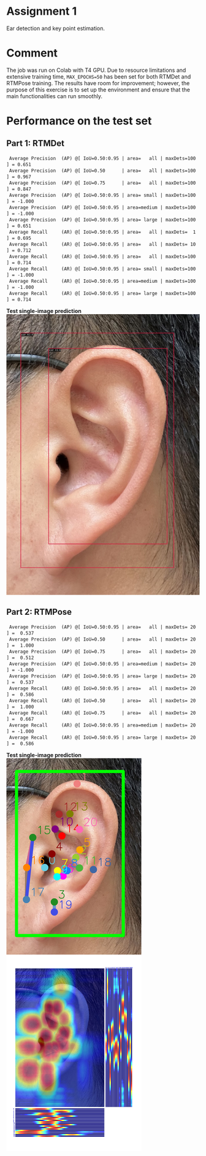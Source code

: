 # Assignment 1
Ear detection and key point estimation.

# Comment
The job was run on Colab with T4 GPU. Due to resource limitations and extensive training time, `MAX_EPOCHS=50` has been set for both RTMDet and RTMPose training. The results have room for improvement; however, the purpose of this exercise is to set up the environment and ensure that the main functionalities can run smoothly.

# Performance on the test set

## Part 1: RTMDet

```
 Average Precision  (AP) @[ IoU=0.50:0.95 | area=   all | maxDets=100 ] = 0.651
 Average Precision  (AP) @[ IoU=0.50      | area=   all | maxDets=100 ] = 0.967
 Average Precision  (AP) @[ IoU=0.75      | area=   all | maxDets=100 ] = 0.847
 Average Precision  (AP) @[ IoU=0.50:0.95 | area= small | maxDets=100 ] = -1.000
 Average Precision  (AP) @[ IoU=0.50:0.95 | area=medium | maxDets=100 ] = -1.000
 Average Precision  (AP) @[ IoU=0.50:0.95 | area= large | maxDets=100 ] = 0.651
 Average Recall     (AR) @[ IoU=0.50:0.95 | area=   all | maxDets=  1 ] = 0.695
 Average Recall     (AR) @[ IoU=0.50:0.95 | area=   all | maxDets= 10 ] = 0.712
 Average Recall     (AR) @[ IoU=0.50:0.95 | area=   all | maxDets=100 ] = 0.714
 Average Recall     (AR) @[ IoU=0.50:0.95 | area= small | maxDets=100 ] = -1.000
 Average Recall     (AR) @[ IoU=0.50:0.95 | area=medium | maxDets=100 ] = -1.000
 Average Recall     (AR) @[ IoU=0.50:0.95 | area= large | maxDets=100 ] = 0.714

```
**Test single-image prediction**
![Detection of Benben's Ear](OpenMMLab-Camp/Assignment_1_MMDetection_MMPose/rtmdet_tiny_ear/benben-ear-rtmdet.jpeg)

## Part 2: RTMPose

```
 Average Precision  (AP) @[ IoU=0.50:0.95 | area=   all | maxDets= 20 ] =  0.537
 Average Precision  (AP) @[ IoU=0.50      | area=   all | maxDets= 20 ] =  1.000
 Average Precision  (AP) @[ IoU=0.75      | area=   all | maxDets= 20 ] =  0.512
 Average Precision  (AP) @[ IoU=0.50:0.95 | area=medium | maxDets= 20 ] = -1.000
 Average Precision  (AP) @[ IoU=0.50:0.95 | area= large | maxDets= 20 ] =  0.537
 Average Recall     (AR) @[ IoU=0.50:0.95 | area=   all | maxDets= 20 ] =  0.586
 Average Recall     (AR) @[ IoU=0.50      | area=   all | maxDets= 20 ] =  1.000
 Average Recall     (AR) @[ IoU=0.75      | area=   all | maxDets= 20 ] =  0.667
 Average Recall     (AR) @[ IoU=0.50:0.95 | area=medium | maxDets= 20 ] = -1.000
 Average Recall     (AR) @[ IoU=0.50:0.95 | area= large | maxDets= 20 ] =  0.586
```
**Test single-image prediction**
![Key point estimation of Benben's Ear](OpenMMLab-Camp/Assignment_1_MMDetection_MMPose/rtmpose-s-ear/benben-ear-rtmpose.jpeg)